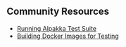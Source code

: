 ## Community Resources

- [Running Alpakka Test Suite](Testing.md)
- [Building Docker Images for Testing](BuildingDockerImages.md)